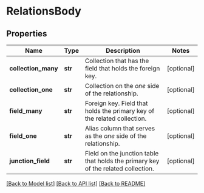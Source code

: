 # RelationsBody

## Properties
Name | Type | Description | Notes
------------ | ------------- | ------------- | -------------
**collection_many** | **str** | Collection that has the field that holds the foreign key. | [optional] 
**collection_one** | **str** | Collection on the _one_ side of the relationship. | [optional] 
**field_many** | **str** | Foreign key. Field that holds the primary key of the related collection. | [optional] 
**field_one** | **str** | Alias column that serves as the _one_ side of the relationship. | [optional] 
**junction_field** | **str** | Field on the junction table that holds the primary key of the related collection. | [optional] 

[[Back to Model list]](../README.md#documentation-for-models) [[Back to API list]](../README.md#documentation-for-api-endpoints) [[Back to README]](../README.md)


